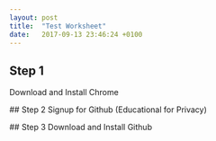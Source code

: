 ```yaml
---
layout: post
title:  "Test Worksheet"
date:   2017-09-13 23:46:24 +0100
---
```



## Step 1
Download and Install Chrome

## Step 2
Signup for Github (Educational for Privacy)

## Step 3
Download and Install Github
